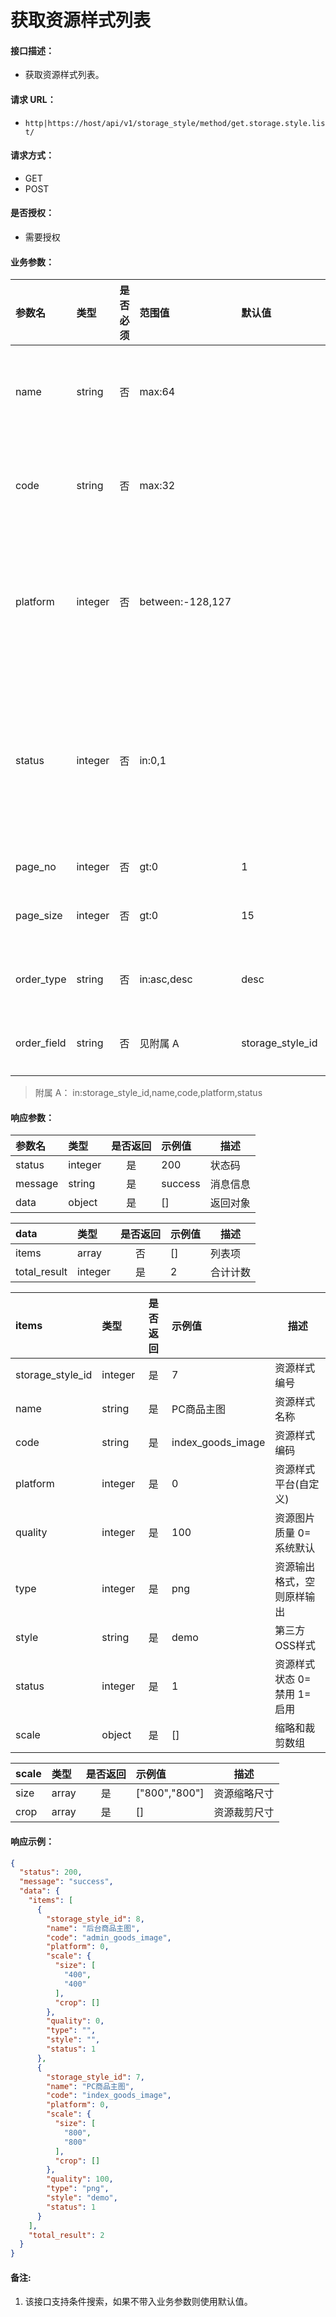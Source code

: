 # 获取资源样式列表

#### 接口描述：
- 获取资源样式列表。

#### 请求 URL：
- `http|https://host/api/v1/storage_style/method/get.storage.style.list/`

#### 请求方式：
- GET
- POST

#### 是否授权：
- 需要授权

#### 业务参数：
|参数名|类型|是否必须|范围值|默认值|示例值|描述|
|:----|:---|:---:|:-----|:-----|:-----|-----|
|name |string |否 |max:64 | |名称 |资源样式名称 |
|code |string |否 |max:32 | |index |资源样式编码 |
|platform |integer |否 |between:-128,127 | |0 |资源样式平台(自定义) |
|status |integer |否 |in:0,1 | |1 |资源样式状态 0=禁用 1=启用 |
|page_no |integer |否 |gt:0 |1 |1 |页码 |
|page_size |integer |否 |gt:0 |15 |15 |每页数量 |
|order_type |string |否 |in:asc,desc |desc |asc |排序方式 |
|order_field |string |否 |见附属 A |storage_style_id |status |排序字段 |

> 附属 A：
in:storage_style_id,name,code,platform,status

#### 响应参数：
|参数名|类型|是否返回|示例值|描述|
|:-----|:-----|:---:|:-----|-----|
|status |integer |是 |200 |状态码 |
|message |string |是 |success |消息信息 |
|data |object |是 |[] |返回对象 |

|data|类型|是否返回|示例值|描述|
|:-----|:-----|:---:|:-----|-----|
|items |array |否 |[] |列表项 |
|total_result |integer |是 |2 |合计计数 |

|items|类型|是否返回|示例值|描述|
|:-----|:-----|:---:|:-----|-----|
|storage_style_id |integer |是 |7 |资源样式编号 |
|name |string |是 |PC商品主图 |资源样式名称 |
|code |string |是 |index_goods_image |资源样式编码 |
|platform |integer |是 |0 |资源样式平台(自定义) |
|quality |integer |是 |100 |资源图片质量 0=系统默认 |
|type |integer |是 |png |资源输出格式，空则原样输出 |
|style |string |是 |demo |第三方OSS样式 |
|status |integer |是 |1 |资源样式状态 0=禁用 1=启用 |
|scale |object |是 |[] |缩略和裁剪数组 |

|scale|类型|是否返回|示例值|描述|
|:-----|:-----|:---:|:-----|-----|
|size |array |是 |[&quot;800&quot;,&quot;800&quot;] |资源缩略尺寸 |
|crop |array |是 |[] |资源裁剪尺寸 |

#### 响应示例：
```json
{
  "status": 200,
  "message": "success",
  "data": {
    "items": [
      {
        "storage_style_id": 8,
        "name": "后台商品主图",
        "code": "admin_goods_image",
        "platform": 0,
        "scale": {
          "size": [
            "400",
            "400"
          ],
          "crop": []
        },
        "quality": 0,
        "type": "",
        "style": "",
        "status": 1
      },
      {
        "storage_style_id": 7,
        "name": "PC商品主图",
        "code": "index_goods_image",
        "platform": 0,
        "scale": {
          "size": [
            "800",
            "800"
          ],
          "crop": []
        },
        "quality": 100,
        "type": "png",
        "style": "demo",
        "status": 1
      }
    ],
    "total_result": 2
  }
}
```

#### 备注:
1. 该接口支持条件搜索，如果不带入业务参数则使用默认值。